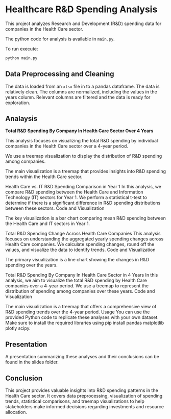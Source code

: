 # Healthcare R&D Spending Analysis
This project analyzes Research and Development (R&D) spending data for companies in the Health Care sector.

The python code for analysis is available in `main.py`.

To run execute:
```python 
python main.py
```

## Data Preprocessing and Cleaning
The data is loaded from an `xlsx` file in to a pandas dataframe. The data is relatively clean. The columns are normalized, including the values in the years column. Relevant columns are filtered and the data is ready for exploration.


## Analaysis
**Total R&D Spending By Company In Health Care Sector Over 4 Years**

This analysis focuses on visualizing the total R&D spending by individual companies in the Health Care sector over a 4-year period.

We use a treemap visualization to display the distribution of R&D spending among companies.

The main visualization is a treemap that provides insights into R&D spending trends within the Health Care sector.

Health Care vs. IT R&D Spending Comparison in Year 1
In this analysis, we compare R&D spending between the Health Care and Information Technology (IT) sectors for Year 1.
We perform a statistical t-test to determine if there is a significant difference in R&D spending distributions between these sectors.
Code and Visualization

The key visualization is a bar chart comparing mean R&D spending between the Health Care and IT sectors in Year 1.


Total R&D Spending Change Across Health Care Companies
This analysis focuses on understanding the aggregated yearly spending changes across Health Care companies.
We calculate spending changes, round off the values, and visualize the data to identify trends.
Code and Visualization

The primary visualization is a line chart showing the changes in R&D spending over the years.


Total R&D Spending By Company In Health Care Sector in 4 Years
In this analysis, we aim to visualize the total R&D spending by Health Care companies over a 4-year period.
We use a treemap to represent the distribution of spending among companies over these years.
Code and Visualization


The main visualization is a treemap that offers a comprehensive view of R&D spending trends over the 4-year period.
Usage
You can use the provided Python code to replicate these analyses with your own dataset.
Make sure to install the required libraries using pip install pandas matplotlib plotly scipy.

## Presentation
A presentation summarizing these analyses and their conclusions can be found in the slides folder.

## Conclusion
This project provides valuable insights into R&D spending patterns in the Health Care sector. It covers data preprocessing, visualization of spending trends, statistical comparisons, and treemap visualizations to help stakeholders make informed decisions regarding investments and resource allocation.
